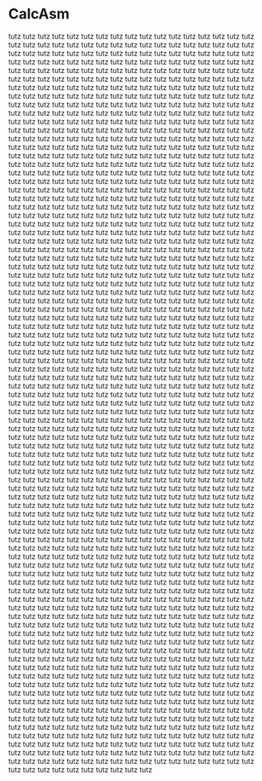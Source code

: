 # CalcAsm

tutz tutz tutz tutz tutz tutz tutz tutz tutz tutz tutz tutz tutz tutz tutz tutz tutz tutz tutz tutz tutz tutz tutz tutz tutz tutz tutz tutz tutz tutz tutz tutz tutz tutz tutz tutz tutz tutz tutz tutz tutz tutz tutz tutz tutz tutz tutz tutz tutz tutz tutz tutz tutz tutz tutz tutz tutz tutz tutz tutz tutz tutz tutz tutz tutz tutz tutz tutz tutz tutz tutz tutz tutz tutz tutz tutz tutz tutz tutz tutz tutz tutz tutz tutz tutz tutz tutz tutz tutz tutz tutz tutz tutz tutz tutz tutz tutz tutz tutz tutz tutz tutz tutz tutz tutz tutz tutz tutz tutz tutz tutz tutz tutz tutz tutz tutz tutz tutz tutz tutz tutz tutz tutz tutz tutz tutz tutz tutz tutz tutz tutz tutz tutz tutz tutz tutz tutz tutz tutz tutz tutz tutz tutz tutz tutz tutz tutz tutz tutz tutz tutz tutz tutz tutz tutz tutz tutz tutz tutz tutz tutz tutz tutz tutz tutz tutz tutz tutz tutz tutz tutz tutz tutz tutz tutz tutz tutz tutz tutz tutz tutz tutz tutz tutz tutz tutz tutz tutz tutz tutz tutz tutz tutz tutz tutz tutz tutz tutz tutz tutz tutz tutz tutz tutz tutz tutz tutz tutz tutz tutz tutz tutz tutz tutz tutz tutz tutz tutz tutz tutz tutz tutz tutz tutz tutz tutz tutz tutz tutz tutz tutz tutz tutz tutz tutz tutz tutz tutz tutz tutz tutz tutz tutz tutz tutz tutz tutz tutz tutz tutz tutz tutz tutz tutz tutz tutz tutz tutz tutz tutz tutz tutz tutz tutz tutz tutz tutz tutz tutz tutz tutz tutz tutz tutz tutz tutz tutz tutz tutz tutz tutz tutz tutz tutz tutz tutz tutz tutz tutz tutz tutz tutz tutz tutz tutz tutz tutz tutz tutz tutz tutz tutz tutz tutz tutz tutz tutz tutz tutz tutz tutz tutz tutz tutz tutz tutz tutz tutz tutz tutz tutz tutz tutz tutz tutz tutz tutz tutz tutz tutz tutz tutz tutz tutz tutz tutz tutz tutz tutz tutz tutz tutz tutz tutz tutz tutz tutz tutz tutz tutz tutz tutz tutz tutz tutz tutz tutz tutz tutz tutz tutz tutz tutz tutz tutz tutz tutz tutz tutz tutz tutz tutz tutz tutz tutz tutz tutz tutz tutz tutz tutz tutz tutz tutz tutz tutz tutz tutz tutz tutz tutz tutz tutz tutz tutz tutz tutz tutz tutz tutz tutz tutz tutz tutz tutz tutz tutz tutz tutz tutz tutz tutz tutz tutz tutz tutz tutz tutz tutz tutz tutz tutz tutz tutz tutz tutz tutz tutz tutz tutz tutz tutz tutz tutz tutz tutz tutz tutz tutz tutz tutz tutz tutz tutz tutz tutz tutz tutz tutz tutz tutz tutz tutz tutz tutz tutz tutz tutz tutz tutz tutz tutz tutz tutz tutz tutz tutz tutz tutz tutz tutz tutz tutz tutz tutz tutz tutz tutz tutz tutz tutz tutz tutz tutz tutz tutz tutz tutz tutz tutz tutz tutz tutz tutz tutz tutz tutz tutz tutz tutz tutz tutz tutz tutz tutz tutz tutz tutz tutz tutz tutz tutz tutz tutz tutz tutz tutz tutz tutz tutz tutz tutz tutz tutz tutz tutz tutz tutz tutz tutz tutz tutz tutz tutz tutz tutz tutz tutz tutz tutz tutz tutz tutz tutz tutz tutz tutz tutz tutz tutz tutz tutz tutz tutz tutz tutz tutz tutz tutz tutz tutz tutz tutz tutz tutz tutz tutz tutz tutz tutz tutz tutz tutz tutz tutz tutz tutz tutz tutz tutz tutz tutz tutz tutz tutz tutz tutz tutz tutz tutz tutz tutz tutz tutz tutz tutz tutz tutz tutz tutz tutz tutz tutz tutz tutz tutz tutz tutz tutz tutz tutz tutz tutz tutz tutz tutz tutz tutz tutz tutz tutz tutz tutz tutz tutz tutz tutz tutz tutz tutz tutz tutz tutz tutz tutz tutz tutz tutz tutz tutz tutz tutz tutz tutz tutz tutz tutz tutz tutz tutz tutz tutz tutz tutz tutz tutz tutz tutz tutz tutz tutz tutz tutz tutz tutz tutz tutz tutz tutz tutz tutz tutz tutz tutz tutz tutz tutz tutz tutz tutz tutz tutz tutz tutz tutz tutz tutz tutz tutz tutz tutz tutz tutz tutz tutz tutz tutz tutz tutz tutz tutz tutz tutz tutz tutz tutz tutz tutz tutz tutz tutz tutz tutz tutz tutz tutz tutz tutz tutz tutz tutz tutz tutz tutz tutz tutz tutz tutz tutz tutz tutz tutz tutz tutz tutz tutz tutz tutz tutz tutz tutz tutz tutz tutz tutz tutz tutz tutz tutz tutz tutz tutz tutz tutz tutz tutz tutz tutz tutz tutz tutz tutz tutz tutz tutz tutz tutz tutz tutz tutz tutz tutz tutz tutz tutz tutz tutz tutz tutz tutz tutz tutz tutz tutz tutz tutz tutz tutz tutz tutz tutz tutz tutz tutz tutz tutz tutz tutz tutz tutz tutz tutz tutz tutz tutz tutz tutz tutz tutz tutz tutz tutz tutz tutz tutz tutz tutz tutz tutz tutz tutz tutz tutz tutz tutz tutz tutz tutz tutz tutz tutz tutz tutz tutz tutz tutz tutz tutz tutz tutz tutz tutz tutz tutz tutz tutz tutz tutz tutz tutz tutz tutz tutz tutz tutz tutz tutz tutz tutz tutz tutz tutz tutz tutz tutz tutz tutz tutz tutz tutz tutz tutz tutz tutz tutz tutz tutz tutz tutz tutz tutz tutz tutz tutz tutz tutz tutz tutz tutz tutz tutz tutz tutz tutz tutz tutz tutz tutz tutz tutz tutz tutz tutz tutz tutz tutz tutz tutz tutz tutz tutz tutz tutz tutz tutz tutz tutz tutz tutz tutz tutz tutz tutz tutz tutz tutz tutz tutz tutz tutz tutz tutz tutz tutz tutz tutz tutz tutz tutz tutz tutz tutz tutz tutz tutz tutz tutz tutz tutz tutz tutz tutz tutz tutz tutz tutz tutz tutz tutz tutz tutz tutz tutz tutz tutz tutz tutz tutz tutz tutz tutz tutz tutz tutz tutz tutz tutz tutz tutz tutz tutz tutz tutz tutz tutz tutz tutz tutz tutz tutz tutz tutz tutz tutz tutz tutz tutz tutz tutz tutz tutz tutz tutz tutz tutz tutz tutz tutz tutz tutz tutz tutz tutz tutz tutz tutz tutz tutz tutz tutz tutz tutz tutz tutz tutz tutz tutz tutz tutz tutz tutz tutz tutz tutz tutz tutz tutz tutz tutz tutz tutz tutz tutz tutz tutz tutz tutz tutz tutz tutz tutz tutz tutz tutz tutz tutz tutz tutz tutz tutz tutz tutz tutz tutz tutz tutz tutz tutz tutz tutz tutz tutz tutz tutz tutz tutz tutz tutz tutz tutz tutz tutz tutz tutz tutz tutz tutz tutz tutz tutz tutz tutz tutz tutz tutz tutz tutz tutz tutz tutz tutz tutz tutz tutz tutz tutz tutz tutz tutz tutz tutz tutz tutz tutz tutz tutz tutz tutz tutz tutz tutz tutz tutz tutz tutz tutz tutz tutz tutz tutz tutz tutz tutz tutz tutz tutz tutz tutz tutz tutz tutz tutz tutz tutz tutz tutz tutz tutz tutz tutz tutz tutz tutz tutz tutz tutz tutz tutz tutz tutz tutz tutz tutz tutz tutz tutz tutz tutz tutz tutz tutz tutz tutz tutz tutz tutz tutz tutz tutz tutz tutz tutz tutz tutz tutz tutz tutz tutz tutz tutz tutz tutz tutz tutz tutz tutz tutz tutz tutz tutz tutz tutz tutz tutz tutz tutz tutz tutz tutz tutz tutz tutz tutz tutz tutz tutz tutz tutz tutz tutz tutz tutz tutz tutz tutz tutz tutz tutz tutz tutz tutz tutz tutz tutz tutz tutz tutz tutz tutz tutz tutz tutz tutz tutz tutz tutz tutz tutz tutz tutz tutz tutz tutz tutz tutz tutz tutz tutz tutz tutz tutz tutz tutz tutz tutz tutz tutz tutz tutz tutz tutz tutz tutz tutz tutz tutz tutz tutz tutz tutz tutz tutz tutz tutz tutz tutz tutz tutz tutz tutz tutz tutz tutz tutz tutz tutz tutz tutz tutz tutz tutz tutz tutz tutz tutz tutz tutz tutz tutz tutz tutz tutz tutz tutz tutz tutz tutz tutz tutz tutz tutz tutz tutz tutz tutz tutz tutz tutz tutz tutz tutz tutz tutz tutz tutz tutz tutz tutz tutz tutz tutz tutz tutz tutz tutz tutz tutz tutz tutz tutz tutz tutz tutz tutz tutz tutz tutz tutz tutz tutz tutz tutz tutz tutz tutz tutz tutz tutz tutz tutz tutz tutz tutz tutz tutz tutz tutz tutz tutz tutz tutz tutz tutz tutz tutz tutz tutz tutz tutz tutz tutz tutz tutz tutz tutz tutz tutz tutz tutz tutz tutz tutz tutz tutz tutz tutz tutz tutz tutz tutz tutz tutz tutz tutz tutz tutz tutz tutz tutz tutz tutz tutz tutz tutz tutz tutz tutz tutz tutz tutz tutz tutz tutz tutz tutz tutz tutz tutz tutz tutz tutz tutz tutz tutz tutz tutz tutz tutz tutz tutz tutz tutz tutz tutz tutz tutz tutz tutz tutz tutz tutz tutz tutz tutz tutz tutz tutz tutz tutz tutz tutz tutz 
